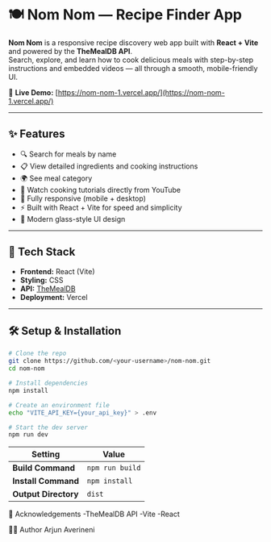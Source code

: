 # 🍽️ Nom Nom — Recipe Finder App

**Nom Nom** is a responsive recipe discovery web app built with **React + Vite** and powered by the **TheMealDB API**.  
Search, explore, and learn how to cook delicious meals with step-by-step instructions and embedded videos — all through a smooth, mobile-friendly UI.

🔗 **Live Demo:** [https://nom-nom-1.vercel.app/](https://nom-nom-1.vercel.app/)

---

## ✨ Features

- 🔍 Search for meals by name 
- 📋 View detailed ingredients and cooking instructions  
- 🌍 See meal category  
- 🎥 Watch cooking tutorials directly from YouTube  
- 📱 Fully responsive (mobile + desktop)  
- ⚡ Built with React + Vite for speed and simplicity  
- 💅 Modern glass-style UI design

---

## 🧠 Tech Stack

- **Frontend:** React (Vite)  
- **Styling:** CSS
- **API:** [TheMealDB](https://www.themealdb.com/api.php)  
- **Deployment:** Vercel  

---

## 🛠️ Setup & Installation

```bash
# Clone the repo
git clone https://github.com/<your-username>/nom-nom.git
cd nom-nom

# Install dependencies
npm install

# Create an environment file
echo "VITE_API_KEY={your_api_key}" > .env

# Start the dev server
npm run dev
```

| Setting              | Value           |
| -------------------- | --------------- |
| **Build Command**    | `npm run build` |
| **Install Command**  | `npm install`   |
| **Output Directory** | `dist`          |


🧡 Acknowledgements
-TheMealDB API
-Vite
-React

🧑‍💻 Author
Arjun Averineni

